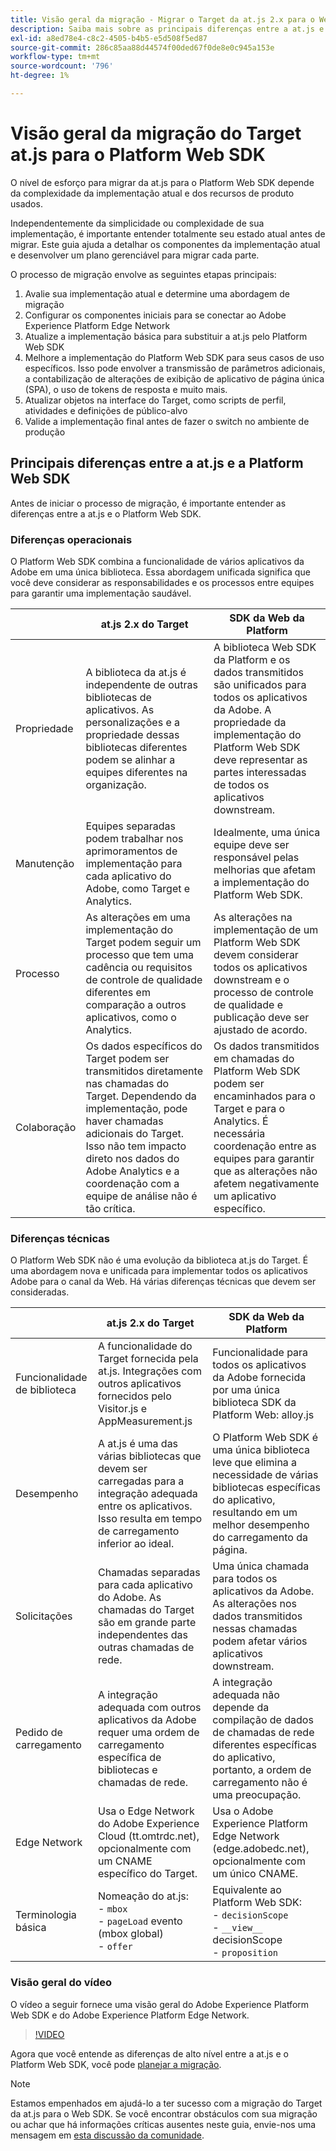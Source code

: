 ```yaml
---
title: Visão geral da migração - Migrar o Target da at.js 2.x para o Web SDK
description: Saiba mais sobre as principais diferenças entre a at.js e o Platform Web SDK e como planejar seu esforço de migração.
exl-id: a8ed78e4-c8c2-4505-b4b5-e5d508f5ed87
source-git-commit: 286c85aa88d44574f00ded67f0de8e0c945a153e
workflow-type: tm+mt
source-wordcount: '796'
ht-degree: 1%

---
```


# Visão geral da migração do Target at.js para o Platform Web SDK

O nível de esforço para migrar da at.js para o Platform Web SDK depende da complexidade da implementação atual e dos recursos de produto usados.

Independentemente da simplicidade ou complexidade de sua implementação, é importante entender totalmente seu estado atual antes de migrar. Este guia ajuda a detalhar os componentes da implementação atual e desenvolver um plano gerenciável para migrar cada parte.

O processo de migração envolve as seguintes etapas principais:

1. Avalie sua implementação atual e determine uma abordagem de migração
1. Configurar os componentes iniciais para se conectar ao Adobe Experience Platform Edge Network
1. Atualize a implementação básica para substituir a at.js pelo Platform Web SDK
1. Melhore a implementação do Platform Web SDK para seus casos de uso específicos. Isso pode envolver a transmissão de parâmetros adicionais, a contabilização de alterações de exibição de aplicativo de página única (SPA), o uso de tokens de resposta e muito mais.
1. Atualizar objetos na interface do Target, como scripts de perfil, atividades e definições de público-alvo
1. Valide a implementação final antes de fazer o switch no ambiente de produção

## Principais diferenças entre a at.js e a Platform Web SDK

Antes de iniciar o processo de migração, é importante entender as diferenças entre a at.js e o Platform Web SDK.

### Diferenças operacionais

O Platform Web SDK combina a funcionalidade de vários aplicativos da Adobe em uma única biblioteca. Essa abordagem unificada significa que você deve considerar as responsabilidades e os processos entre equipes para garantir uma implementação saudável.

| | at.js 2.x do Target | SDK da Web da Platform |
|---|---|---|
| Propriedade | A biblioteca da at.js é independente de outras bibliotecas de aplicativos. As personalizações e a propriedade dessas bibliotecas diferentes podem se alinhar a equipes diferentes na organização. | A biblioteca Web SDK da Platform e os dados transmitidos são unificados para todos os aplicativos da Adobe. A propriedade da implementação do Platform Web SDK deve representar as partes interessadas de todos os aplicativos downstream. |
| Manutenção | Equipes separadas podem trabalhar nos aprimoramentos de implementação para cada aplicativo do Adobe, como Target e Analytics. | Idealmente, uma única equipe deve ser responsável pelas melhorias que afetam a implementação do Platform Web SDK. |
| Processo | As alterações em uma implementação do Target podem seguir um processo que tem uma cadência ou requisitos de controle de qualidade diferentes em comparação a outros aplicativos, como o Analytics. | As alterações na implementação de um Platform Web SDK devem considerar todos os aplicativos downstream e o processo de controle de qualidade e publicação deve ser ajustado de acordo. |
| Colaboração | Os dados específicos do Target podem ser transmitidos diretamente nas chamadas do Target. Dependendo da implementação, pode haver chamadas adicionais do Target. Isso não tem impacto direto nos dados do Adobe Analytics e a coordenação com a equipe de análise não é tão crítica. | Os dados transmitidos em chamadas do Platform Web SDK podem ser encaminhados para o Target e para o Analytics. É necessária coordenação entre as equipes para garantir que as alterações não afetem negativamente um aplicativo específico. |

### Diferenças técnicas

O Platform Web SDK não é uma evolução da biblioteca at.js do Target. É uma abordagem nova e unificada para implementar todos os aplicativos Adobe para o canal da Web. Há várias diferenças técnicas que devem ser consideradas.

| | at.js 2.x do Target | SDK da Web da Platform |
|---|---|---|
| Funcionalidade de biblioteca | A funcionalidade do Target fornecida pela at.js. Integrações com outros aplicativos fornecidos pelo Visitor.js e AppMeasurement.js | Funcionalidade para todos os aplicativos da Adobe fornecida por uma única biblioteca SDK da Platform Web: alloy.js |
| Desempenho | A at.js é uma das várias bibliotecas que devem ser carregadas para a integração adequada entre os aplicativos. Isso resulta em tempo de carregamento inferior ao ideal. | O Platform Web SDK é uma única biblioteca leve que elimina a necessidade de várias bibliotecas específicas do aplicativo, resultando em um melhor desempenho do carregamento da página. |
| Solicitações | Chamadas separadas para cada aplicativo do Adobe. As chamadas do Target são em grande parte independentes das outras chamadas de rede. | Uma única chamada para todos os aplicativos da Adobe. As alterações nos dados transmitidos nessas chamadas podem afetar vários aplicativos downstream. |
| Pedido de carregamento | A integração adequada com outros aplicativos da Adobe requer uma ordem de carregamento específica de bibliotecas e chamadas de rede. | A integração adequada não depende da compilação de dados de chamadas de rede diferentes específicas do aplicativo, portanto, a ordem de carregamento não é uma preocupação. |
| Edge Network | Usa o Edge Network do Adobe Experience Cloud (tt.omtrdc.net), opcionalmente com um CNAME específico do Target. | Usa o Adobe Experience Platform Edge Network (edge.adobedc.net), opcionalmente com um único CNAME. |
| Terminologia básica | Nomeação do at.js: <br> - `mbox` <br> - `pageLoad` evento (mbox global) <br> - `offer` | Equivalente ao Platform Web SDK: <br> - `decisionScope` <br> - `__view__` decisionScope <br> - `proposition` |

### Visão geral do vídeo

O vídeo a seguir fornece uma visão geral do Adobe Experience Platform Web SDK e do Adobe Experience Platform Edge Network.

>[!VIDEO](https://video.tv.adobe.com/v/34141/?learn=on&enablevpops)

Agora que você entende as diferenças de alto nível entre a at.js e o Platform Web SDK, você pode [planejar a migração](plan-migration.md).

>[!NOTE]
>
>Estamos empenhados em ajudá-lo a ter sucesso com a migração do Target da at.js para o Web SDK. Se você encontrar obstáculos com sua migração ou achar que há informações críticas ausentes neste guia, envie-nos uma mensagem em [esta discussão da comunidade](https://experienceleaguecommunities.adobe.com/t5/adobe-experience-platform-data/tutorial-discussion-migrate-target-from-at-js-to-web-sdk/m-p/575587?profile.language=pt#M463).
